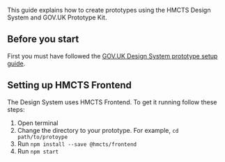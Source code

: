 This guide explains how to create prototypes using the HMCTS Design System and GOV.UK Prototype Kit.

## Before you start

First you must have followed the [GOV.UK Design System prototype setup guide](https://design-system.service.gov.uk/get-started/prototyping/).

## Setting up HMCTS Frontend

The Design System uses HMCTS Frontend. To get it running follow these steps:

1. Open terminal
2. Change the directory to your prototype. For example, `cd path/to/protoype`
3. Run `npm install --save @hmcts/frontend`
4. Run `npm start`
